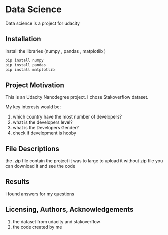 # Data Science

Data science is a project for udacity

## Installation

install the libraries (numpy , pandas , matplotlib )
```bash
pip install numpy
pip install pandas
pip install matplotlib
```

## Project Motivation

This is an Udacity Nanodegree project. I chose Stakoverflow dataset.

My key interests would be:

1. which country have the most number of developers?
2. what is the developers level?
3. what is the Developers Gender?
4. check if development is hooby

## File Descriptions
the .zip file contain the project it was to large to upload it without zip file
you can download it and see the code

## Results
i found answers for my questions
## Licensing, Authors, Acknowledgements
1. the dataset from udacity and stakoverflow
2. the code created by me
